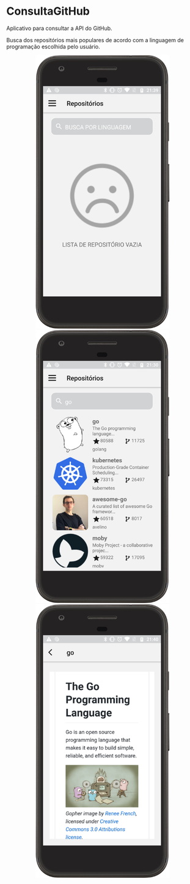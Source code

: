 # ConsultaGitHub
Aplicativo para consultar a API do GitHub.

Busca dos repositórios mais populares de acordo com a linguagem de programação escolhida pelo usuário.

<p align="center">
  <img src="https://github.com/MarceloPinto/ConsultaGitHub/blob/main/screens/device-2021-01-07-224239.png" width="350" alt="accessibility text">
  <img src="https://github.com/MarceloPinto/ConsultaGitHub/blob/main/screens/device-2021-01-07-223958.png" width="350" alt="accessibility text">
  <img src="https://github.com/MarceloPinto/ConsultaGitHub/blob/main/screens/device-2021-01-07-224316.png" width="350" alt="accessibility text">

</p>


